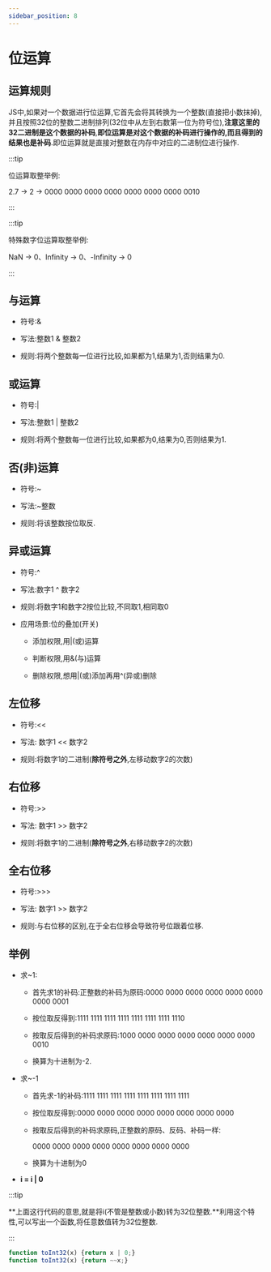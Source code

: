 ```yaml
---
sidebar_position: 8
---
```


# 位运算

## 运算规则

JS中,如果对一个数据进行位运算,它首先会将其转换为一个整数(直接把小数抹掉),并且按照32位的整数二进制排列(32位中从左到右数第一位为符号位),**注意这里的32二进制是这个数据的补码**,**即位运算是对这个数据的补码进行操作的,而且得到的结果也是补码**.即位运算就是直接对整数在内存中对应的二进制位进行操作.

:::tip

位运算取整举例:

2.7 -> 2 -> 0000 0000 0000 0000 0000 0000 0000 0010

:::

:::tip

特殊数字位运算取整举例:

NaN -> 0、Infinity -> 0、-Infinity -> 0

:::

## 与运算

- 符号:&

- 写法:整数1 & 整数2

- 规则:将两个整数每一位进行比较,如果都为1,结果为1,否则结果为0.

## 或运算

- 符号:|

- 写法:整数1 | 整数2

- 规则:将两个整数每一位进行比较,如果都为0,结果为0,否则结果为1.

## 否(非)运算

- 符号:~

- 写法:~整数

- 规则:将该整数按位取反.

## 异或运算

- 符号:^

- 写法:数字1 ^ 数字2

- 规则:将数字1和数字2按位比较,不同取1,相同取0

- 应用场景:位的叠加(开关)

    - 添加权限,用|(或)运算

    - 判断权限,用&(与)运算

    - 删除权限,想用|(或)添加再用^(异或)删除

## 左位移

- 符号:<<

- 写法: 数字1 << 数字2

- 规则:将数字1的二进制(**除符号之外**,左移动数字2的次数)

## 右位移

- 符号:>>

- 写法: 数字1 >> 数字2

- 规则:将数字1的二进制(**除符号之外**,右移动数字2的次数)

## 全右位移

- 符号:>>>

- 写法: 数字1 >> 数字2

- 规则:与右位移的区别,在于全右位移会导致符号位跟着位移.

## 举例

- 求~1:

    - 首先求1的补码:正整数的补码为原码:0000 0000 0000 0000 0000 0000 0000 0001

    - 按位取反得到:1111 1111 1111 1111 1111 1111 1111 1110

    - 按取反后得到的补码求原码:1000 0000 0000 0000 0000 0000 0000 0010

    - 换算为十进制为-2.

- 求~-1

    - 首先求-1的补码:1111 1111 1111 1111 1111 1111 1111 1111

    - 按位取反得到:0000 0000 0000 0000 0000 0000 0000 0000

    - 按取反后得到的补码求原码,正整数的原码、反码、补码一样:
        
        0000 0000 0000 0000 0000 0000 0000 0000
        
    - 换算为十进制为0
    
- **i = i | 0**
    
:::tip

 **上面这行代码的意思,就是将i(不管是整数或小数)转为32位整数.**利用这个特性,可以写出一个函数,将任意数值转为32位整数.
    
:::
    
```js
function toInt32(x) {return x | 0;}
function toInt32(x) {return ~~x;}
```